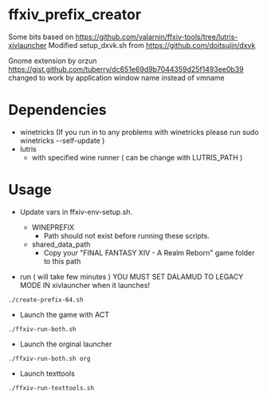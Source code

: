 # ffxiv_prefix_creator

Some bits based on https://github.com/valarnin/ffxiv-tools/tree/lutris-xivlauncher
Modified setup_dxvk.sh from https://github.com/doitsujin/dxvk

Gnome extension by orzun https://gist.github.com/tuberry/dc651e69d9b7044359d25f1493ee0b39
changed to work by application window name instead of vmname


# Dependencies

- winetricks (If you run in to any problems with winetricks please run sudo winetricks --self-update )
- lutris
  - with specified wine runner ( can be change with LUTRIS_PATH )

# Usage

- Update vars in ffxiv-env-setup.sh.
	- WINEPREFIX 
		- Path should not exist before running these scripts.
	- shared_data_path
		- Copy your "FINAL FANTASY XIV - A Realm Reborn" game folder to this path

- run ( will take few minutes )
YOU MUST SET DALAMUD TO LEGACY MODE IN xivlauncher when it launches!
```
./create-prefix-64.sh
```

- Launch the game with ACT
```
./ffxiv-run-both.sh
```

- Launch the orginal launcher
```
./ffxiv-run-both.sh org
```

- Launch texttools
```
./ffxiv-run-texttools.sh
```